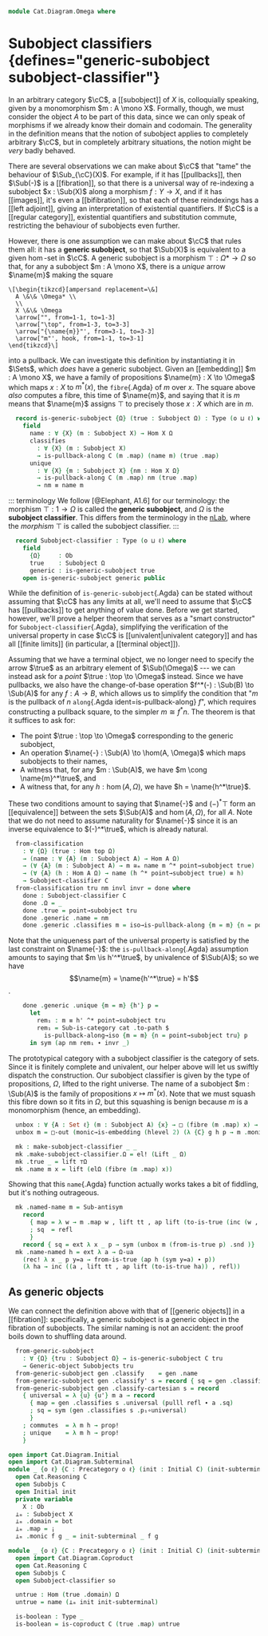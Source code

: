 <!--
```agda
open import 1Lab.Reflection.Copattern

open import Cat.Diagram.Pullback.Properties
open import Cat.Displayed.GenericObject
open import Cat.Instances.Sets.Complete
open import Cat.Diagram.Pullback.Along
open import Cat.Diagram.Limit.Finite
open import Cat.Displayed.Cartesian
open import Cat.Diagram.Pullback
open import Cat.Diagram.Terminal
open import Cat.Instances.Sets
open import Cat.Prelude hiding (Ω ; true)

import Cat.Displayed.Instances.Subobjects.Reasoning as Subr
import Cat.Displayed.Instances.Subobjects as Subobjs
import Cat.Reasoning
```
-->

```agda
module Cat.Diagram.Omega where
```

# Subobject classifiers {defines="generic-subobject subobject-classifier"}

In an arbitrary category $\cC$, a [[subobject]] of $X$ is, colloquially
speaking, given by a monomorphism $m : A \mono X$. Formally, though, we
must consider the object $A$ to be part of this data, since we can only
speak of morphisms if we already know their domain and codomain. The
generality in the definition means that the notion of subobject applies
to completely arbitrary $\cC$, but in completely arbitrary situations,
the notion might be _very_ badly behaved.

There are several observations we can make about $\cC$ that "tame" the
behaviour of $\Sub_{\cC}(X)$. For example, if it has [[pullbacks]], then
$\Sub(-)$ is a [[fibration]], so that there is a universal way of
re-indexing a subobject $x : \Sub(X)$ along a morphism $f : Y \to X$,
and if it has [[images]], it's even a [[bifibration]], so that each of
these reindexings has a [[left adjoint]], giving an interpretation of
existential quantifiers. If $\cC$ is a [[regular category]], existential
quantifiers and substitution commute, restricting the behaviour of
subobjects even further.

However, there is one assumption we can make about $\cC$ that rules them
all: it has a **generic subobject**, so that $\Sub(X)$ is equivalent to
a given $\hom$-set in $\cC$. A generic subobject is a morphism $\top :
\Omega* \to \Omega$ so that, for any a subobject $m : A \mono X$, there
is a _unique_ arrow $\name{m}$ making the square

~~~{.quiver}
\[\begin{tikzcd}[ampersand replacement=\&]
  A \&\& \Omega* \\
  \\
  X \&\& \Omega
  \arrow["", from=1-1, to=1-3]
  \arrow["\top", from=1-3, to=3-3]
  \arrow["{\name{m}}"', from=3-1, to=3-3]
  \arrow["m"', hook, from=1-1, to=3-1]
\end{tikzcd}\]
~~~

into a pullback. We can investigate this definition by instantiating it
in $\Sets$, which _does_ have a generic subobject. Given an
[[embedding]] $m : A \mono X$, we have a family of propositions
$\name{m} : X \to \Omega$ which maps $x : X$ to $m^*(x)$, the
`fibre`{.Agda} of $m$ over $x$. The square above _also_ computes a
fibre, this time of $\name{m}$, and saying that it is $m$ means that
$\name{m}$ assigns $\top$ to precisely those $x : X$ which are in $m$.

<!--
```agda
module _ {o ℓ} (C : Precategory o ℓ) where
  open Cat.Reasoning C
  open Subobjs C
```
-->

```agda
  record is-generic-subobject {Ω} (true : Subobject Ω) : Type (o ⊔ ℓ) where
    field
      name : ∀ {X} (m : Subobject X) → Hom X Ω
      classifies
        : ∀ {X} (m : Subobject X)
        → is-pullback-along C (m .map) (name m) (true .map)
      unique
        : ∀ {X} {m : Subobject X} {nm : Hom X Ω}
        → is-pullback-along C (m .map) nm (true .map)
        → nm ≡ name m
```

::: terminology
We follow [@Elephant, A1.6] for our terminology: the morphism $\top : 1
\to \Omega$ is called the **generic subobject**, and $\Omega$ is the
**subobject classifier**. This differs from the terminology in the
[nLab](https://ncatlab.org/nlab/show/subobject+classifier), where the
_morphism_ $\top$ is called the subobject classifier.
:::

```agda
  record Subobject-classifier : Type (o ⊔ ℓ) where
    field
      {Ω}     : Ob
      true    : Subobject Ω
      generic : is-generic-subobject true
    open is-generic-subobject generic public
```

While the definition of `is-generic-subobject`{.Agda} can be stated
without assuming that $\cC$ has any limits at all, we'll need to assume
that $\cC$ has [[pullbacks]] to get anything of value done. Before we
get started, however, we'll prove a helper theorem that serves as a
"smart constructor" for `Subobject-classifier`{.Agda}, simplifying the
verification of the universal property in case $\cC$ is
[[univalent|univalent category]] and has all [[finite limits]] (in
particular, a [[terminal object]]).

<!--
```agda
module _ {o ℓ} {C : Precategory o ℓ} (fc : Finitely-complete C) (cat : is-category C) where
  open Subobject-classifier
  open is-generic-subobject
  open Cat.Reasoning C
  open Subr (fc .Finitely-complete.pullbacks)
  open Terminal (fc .Finitely-complete.terminal) using (top)

  point→subobject : ∀ {A} (it : Hom top A) → Subobject A
  point→subobject it .domain = top
  point→subobject it .map = it
  point→subobject it .monic g h x = Terminal.!-unique₂ (fc .Finitely-complete.terminal) _ _
```
-->

Assuming that we have a terminal object, we no longer need to specify
the arrow $\true$ as an arbitrary element of $\Sub(\Omega)$ --- we can
instead ask for a *point* $\true : \top \to \Omega$ instead. Since we
have pullbacks, we also have the change-of-base operation $f^*(-) :
\Sub(B) \to \Sub(A)$ for any $f : A \to B$, which allows us to
simplify the condition that "$m$ is the pullback of $n$ `along`{.Agda
ident=is-pullback-along} $f$", which requires constructing a pullback
square, to the simpler $m \cong f^*n$. The theorem is that it suffices
to ask for:

- The point $\true : \top \to \Omega$ corresponding to the generic
  subobject,
- An operation $\name{-} : \Sub(A) \to \hom(A, \Omega)$ which maps
  subobjects to their names,
- A witness that, for any $m : \Sub(A)$, we have
  $m \cong \name{m}^*\true$, and
- A witness that, for any $h : \hom(A, \Omega)$, we have
  $h = \name{h^*\true}$.

These two conditions amount to saying that $\name{-}$ and $(-)^*\top$
form an [[equivalence]] between the sets $\Sub(A)$ and $\hom(A,
\Omega)$, for all $A$. Note that we do not need to assume naturality for
$\name{-}$ since it is an inverse equivalence to $(-)^*\true$, which is
already natural.

```agda
  from-classification
    : ∀ {Ω} (true : Hom top Ω)
    → (name : ∀ {A} (m : Subobject A) → Hom A Ω)
    → (∀ {A} (m : Subobject A) → m ≅ₘ name m ^* point→subobject true)
    → (∀ {A} (h : Hom A Ω) → name (h ^* point→subobject true) ≡ h)
    → Subobject-classifier C
  from-classification tru nm invl invr = done where
    done : Subobject-classifier C
    done .Ω = _
    done .true = point→subobject tru
    done .generic .name = nm
    done .generic .classifies m = iso→is-pullback-along {m = m} {n = point→subobject tru} (invl m)
```

Note that the uniqueness part of the universal property is satisfied by
the last constraint on $\name{-}$: the `is-pullback-along`{.Agda}
assumption amounts to saying that $m \is h'^*\true$, by univalence of
$\Sub(A)$; so we have $$\name{m} = \name{h'^*\true} = h'$$.

```agda
    done .generic .unique {m = m} {h'} p =
      let
        rem₁ : m ≡ h' ^* point→subobject tru
        rem₁ = Sub-is-category cat .to-path $
          is-pullback-along→iso {m = m} {n = point→subobject tru} p
      in sym (ap nm rem₁ ∙ invr _)
```

<!--
```agda
  record make-subobject-classifier : Type (o ⊔ ℓ) where
    field
      {Ω}  : Ob
      true : Hom top Ω
      name : ∀ {A} (m : Subobject A) → Hom A Ω
      named-name : ∀ {A} (m : Subobject A) → m ≅ₘ name m ^* point→subobject true
      name-named : ∀ {A} (h : Hom A Ω) → name (h ^* point→subobject true) ≡ h

module _ where
  open make-subobject-classifier hiding (Ω)

  to-subobject-classifier : ∀ {o ℓ} {C : Precategory o ℓ} (fc : Finitely-complete C) (cat : is-category C) → make-subobject-classifier fc cat → Subobject-classifier C
  to-subobject-classifier fc cat mk = from-classification fc cat (mk .true) (mk .name) (mk .named-name) (mk .name-named)

Sets-subobject-classifier : ∀ {ℓ} → Subobject-classifier (Sets ℓ)
Sets-subobject-classifier {ℓ} =
  to-subobject-classifier Sets-finitely-complete Sets-is-category mk where
  open Subr (Sets-pullbacks {ℓ})
  open Cat.Prelude using (Ω)
  open make-subobject-classifier hiding (Ω)
```
-->

The prototypical category with a subobject classifier is the category of
sets. Since it is finitely complete and univalent, our helper above will
let us swiftly dispatch the construction. Our subobject classifier is
given by the type of propositions, $\Omega$, lifted to the right
universe. The name of a subobject $m : \Sub(A)$ is the family of
propositions $x \mapsto m^*(x)$. Note that we must squash this fibre
down so it fits in $\Omega$, but this squashing is benign because $m$ is
a monomorphism (hence, an embedding).


```agda
  unbox : ∀ {A : Set ℓ} (m : Subobject A) {x} → □ (fibre (m .map) x) → fibre (m .map) x
  unbox m = □-out (monic→is-embedding (hlevel 2) (λ {C} g h p → m .monic {C} g h p) _)

  mk : make-subobject-classifier _ _
  mk .make-subobject-classifier.Ω = el! (Lift _ Ω)
  mk .true _ = lift ⊤Ω
  mk .name m x = lift (elΩ (fibre (m .map) x))
```

Showing that this `name`{.Agda} function actually works takes a bit of
fiddling, but it's nothing outrageous.

```agda
  mk .named-name m = Sub-antisym
    record
      { map = λ w → m .map w , lift tt , ap lift (to-is-true (inc (w , refl)))
      ; sq  = refl
      }
    record { sq = ext λ x _ p → sym (unbox m (from-is-true p) .snd )}
  mk .name-named h = ext λ a → Ω-ua
    (rec! λ x _ p y=a → from-is-true (ap h (sym y=a) ∙ p))
    (λ ha → inc ((a , lift tt , ap lift (to-is-true ha)) , refl))
```

## As generic objects

We can connect the definition above with that of [[generic objects]] in
a [[fibration]]: specifically, a generic subobject is a generic object
in the fibration of subobjects. The similar naming is not an accident:
the proof boils down to shuffling data around.

<!--
```agda
module _ {o ℓ} (C : Precategory o ℓ)  where
  open is-generic-subobject
  open is-pullback-along
  open Generic-object
  open Cat.Reasoning C using (pulll)
  open is-cartesian
  open Subobjs C
```
-->

```agda
  from-generic-subobject
    : ∀ {Ω} {tru : Subobject Ω} → is-generic-subobject C tru
    → Generic-object Subobjects tru
  from-generic-subobject gen .classify    = gen .name
  from-generic-subobject gen .classify' s = record { sq = gen .classifies s .square }
  from-generic-subobject gen .classify-cartesian s = record
    { universal = λ {u} {u'} m a → record
      { map = gen .classifies s .universal (pulll refl ∙ a .sq)
      ; sq = sym (gen .classifies s .p₁∘universal)
      }
    ; commutes  = λ m h → prop!
    ; unique    = λ m h → prop!
    }
```

<!--
```agda
open Subobject-classifier using (unique)

module props {o ℓ} {C : Precategory o ℓ} (pb : has-pullbacks C) (so : Subobject-classifier C) where
  open Subobject-classifier so renaming (Ω to Ω')
  open is-pullback-along
  open Cat.Reasoning C
  open is-invertible
  open is-pullback
  open Pullback
  open Subr pb

  named : ∀ {A} (f : Hom A Ω') → Subobject A
  named f = f ^* true

  named-name : ∀ {A} {m : Subobject A} → m ≅ₘ named (name m)
  named-name = is-pullback-along→iso (classifies _)

  name-injective : ∀ {A} {m n : Subobject A} → name m ≡ name n → m ≅ₘ n
  name-injective {m = m} {n} p =
    m              Sub.≅⟨ named-name ⟩
    named (name m) Sub.≅⟨ path→iso (ap named p) ⟩
    named (name n) Sub.≅˘⟨ named-name ⟩
    n              Sub.≅∎

  name-ap : ∀ {A} {m n : Subobject A} → m ≅ₘ n → name m ≡ name n
  name-ap {m = m} im = so .unique record
    { top       = classifies m .top ∘ im .Sub.from .map
    ; has-is-pb = subst-is-pullback (sym (im .Sub.from .sq) ∙ eliml refl) refl refl refl
        (is-pullback-iso (≅ₘ→iso im) (classifies m .has-is-pb))
    }

  is-total : ∀ {A} (f : Hom A Ω') → Type _
  is-total f = is-invertible (pb f (true .map) .p₁)

  factors→is-total : ∀ {A} {f : Hom A Ω'} → Factors f (true .map) → is-total f
  factors→is-total (h , p) .inv = pb _ _ .universal (idr _ ∙ p)
  factors→is-total (h , p) .inverses = record
    { invl = pb _ _ .p₁∘universal
    ; invr = Pullback.unique₂ (pb _ _) {p = pushl p}
      (pulll (pb _ _ .p₁∘universal) ∙ idl _)
      (pulll (pb _ _ .p₂∘universal))
      (idr _)
      (idr _ ∙ true .monic _ _ (sym (pulll (sym p) ∙ pb _ (true .map) .square)))
    }

  is-total→factors : ∀ {A} {f : Hom A Ω'} → is-total f → Factors f (true .map)
  is-total→factors {f = f} inv = record { snd = done } where
    rem₁ : is-pullback-along C id f (true .map)
    rem₁ = record { has-is-pb = record
      { square       = idr _ ∙ sym (pulll (sym (pb _ _ .square)) ∙ cancelr (inv .is-invertible.invl))
      ; universal    = λ {P'} {p₁'} _ → p₁'
      ; p₁∘universal = idl _
      ; p₂∘universal = λ {P'} {p₁'} {p₂'} {α} → true .monic _ _ $
          pulll (pulll (sym (pb _ _ .square)) ∙ cancelr (inv .is-invertible.invl))
        ∙ α
      ; unique       = λ p _ → introl refl ∙ p
      }}

    done =
      f                              ≡⟨ so .unique rem₁ ⟩
      name ⊤ₘ                        ≡⟨ intror refl ⟩
      name ⊤ₘ ∘ id                   ≡⟨ classifies ⊤ₘ .square ⟩
      true .map ∘ classifies ⊤ₘ .top ∎

  true-domain-is-terminal : is-terminal C (true .domain)
  true-domain-is-terminal X .centre  = classifies ⊤ₘ .top
  true-domain-is-terminal X .paths h = true .monic _ _ (sym (is-total→factors record
    { inv      = pb _ _ .universal (pullr refl)
    ; inverses = record
      { invl = pb _ _ .p₁∘universal
      ; invr = Pullback.unique₂ (pb _ _) {p = pullr refl}
        (pulll (pb _ _ .p₁∘universal)) (extendl (pb _ _ .p₂∘universal)) id-comm
        (true .monic _ _ (extendl (sym (pb _ _ .square)) ∙ pullr (ap (h ∘_) id-comm)))
      }
    } .snd))
```
-->

```agda
open import Cat.Diagram.Initial
open import Cat.Diagram.Subterminal
module _ {o ℓ} {C : Precategory o ℓ} (init : Initial C) (init-subterminal : is-subterminal C (init .Initial.bot)) where
  open Cat.Reasoning C
  open Subobjs C
  open Initial init
  private variable
    X : Ob
  ⊥ₘ : Subobject X
  ⊥ₘ .domain = bot
  ⊥ₘ .map = ¡
  ⊥ₘ .monic f g _ = init-subterminal _ f g

module _ {o ℓ} {C : Precategory o ℓ} (init : Initial C) (init-subterminal : is-subterminal C (init .Initial.bot)) (so : Subobject-classifier C) where
  open import Cat.Diagram.Coproduct
  open Cat.Reasoning C
  open Subobjs C
  open Subobject-classifier so

  untrue : Hom (true .domain) Ω
  untrue = name (⊥ₘ init init-subterminal)

  is-boolean : Type _
  is-boolean = is-coproduct C (true .map) untrue
```
